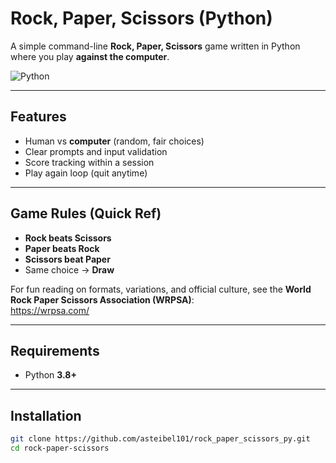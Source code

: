 # Rock, Paper, Scissors (Python)

A simple command-line **Rock, Paper, Scissors** game written in Python where you play **against the computer**.

![Python](https://img.shields.io/badge/Python-3.8%2B-blue)

---

## Features

- Human vs **computer** (random, fair choices)
- Clear prompts and input validation
- Score tracking within a session
- Play again loop (quit anytime)

---

## Game Rules (Quick Ref)

- **Rock beats Scissors**
- **Paper beats Rock**
- **Scissors beat Paper**
- Same choice → **Draw**

For fun reading on formats, variations, and official culture, see the **World Rock Paper Scissors Association (WRPSA)**:  
https://wrpsa.com/

---

## Requirements

- Python **3.8+**

---

## Installation

```bash
git clone https://github.com/asteibel101/rock_paper_scissors_py.git
cd rock-paper-scissors
```
